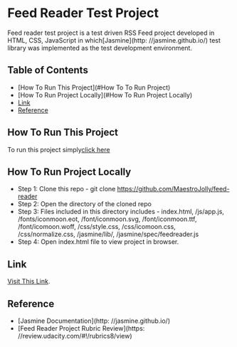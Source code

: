 # Feed Reader Test Project

Feed reader test project is a test driven RSS Feed project developed in HTML, CSS, JavaScript in which[Jasmine](http: //jasmine.github.io/) test library was implemented as the test development environment.

## Table of Contents

* [How To Run This Project](#How To To Run Project)
* [How To Run Project Locally](#How To Run Project Locally)
* [Link](#link)
* [Reference](#reference)

## How To Run This Project

To run this project simply[click here](#link)

## How To Run Project Locally

* Step 1: Clone this repo - git clone https://github.com/MaestroJolly/feed-reader
* Step 2: Open the directory of the cloned repo
* Step 3: Files included in this directory includes - index.html, /js/app.js, /fonts/iconmoon.eot, /font/iconmoon.svg, /font/iconmoon.ttf, /font/icomoon.woff, /css/style.css, /css/icomoon.css, /css/normalize.css, /jasmine/lib/, /jasmine/spec/feedreader.js
* Step 4: Open index.html file to view project in browser.

## Link

[Visit This Link](https://maestrojolly.github.io/feed-reader/).

## Reference

* [Jasmine Documentation](http: //jasmine.github.io/)
* [Feed Reader Project Rubric Review](https: //review.udacity.com/#!/rubrics8/view)
